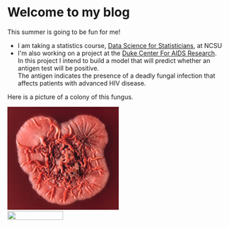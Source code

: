 # Welcome to my blog
This summer is going to be fun for me!  <br>
- I am taking a statistics course, [Data Science for Statisticians](https://wolfware.ncsu.edu/courses/details/?sis_id=SIS:2021:8:1:ST:558:601), at NCSU  
- I'm also working on a project at the [Duke Center For AIDS Research](https://cfar.duke.edu/).  <br> 
In this project I intend to build a model that will predict whether an antigen test will be positive.  <br>
The antigen indicates the presence of a deadly fungal infection that affects patients with advanced HIV disease.  <br>

Here is a picture of a colony of this fungus.   <br>

<img src="_posts/Penicillium_marneffei_colony.jpg" width="50%" height="50%">
<img src="https://en.wikipedia.org/wiki/Talaromyces_marneffei#/media/File:Penicillium_marneffei_colony.jpg" width="50%" height="50%">
